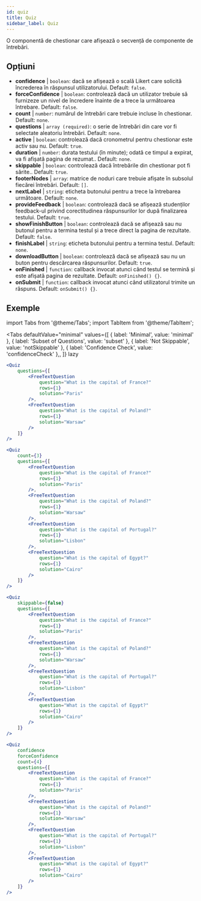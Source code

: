 ```yaml
---
id: quiz 
title: Quiz
sidebar_label: Quiz
---
```


O componentă de chestionar care afișează o secvență de componente de întrebări.

## Opțiuni

* __confidence__ | `boolean`: dacă se afișează o scală Likert care solicită încrederea în răspunsul utilizatorului. Default: `false`.
* __forceConfidence__ | `boolean`: controlează dacă un utilizator trebuie să furnizeze un nivel de încredere înainte de a trece la următoarea întrebare. Default: `false`.
* __count__ | `number`: numărul de întrebări care trebuie incluse în chestionar. Default: `none`.
* __questions__ | `array (required)`: o serie de întrebări din care vor fi selectate aleatoriu întrebări. Default: `none`.
* __active__ | `boolean`: controlează dacă cronometrul pentru chestionar este activ sau nu. Default: `true`.
* __duration__ | `number`: durata testului (în minute); odată ce timpul a expirat, va fi afișată pagina de rezumat.. Default: `none`.
* __skippable__ | `boolean`: controlează dacă întrebările din chestionar pot fi sărite.. Default: `true`.
* __footerNodes__ | `array`: matrice de noduri care trebuie afișate în subsolul fiecărei întrebări. Default: `[]`.
* __nextLabel__ | `string`: eticheta butonului pentru a trece la întrebarea următoare. Default: `none`.
* __provideFeedback__ | `boolean`: controlează dacă se afișează studenților feedback-ul privind corectitudinea răspunsurilor lor după finalizarea testului. Default: `true`.
* __showFinishButton__ | `boolean`: controlează dacă se afișează sau nu butonul pentru a termina testul și a trece direct la pagina de rezultate. Default: `false`.
* __finishLabel__ | `string`: eticheta butonului pentru a termina testul. Default: `none`.
* __downloadButton__ | `boolean`: controlează dacă se afișează sau nu un buton pentru descărcarea răspunsurilor. Default: `true`.
* __onFinished__ | `function`: callback invocat atunci când testul se termină și este afișată pagina de rezultate. Default: `onFinished() {}`.
* __onSubmit__ | `function`: callback invocat atunci când utilizatorul trimite un răspuns. Default: `onSubmit() {}`.


## Exemple

import Tabs from '@theme/Tabs';
import TabItem from '@theme/TabItem';

<Tabs
    defaultValue="minimal"
    values={[
        { label: 'Minimal', value: 'minimal' },
        { label: 'Subset of Questions', value: 'subset' },
        { label: 'Not Skippable', value: 'notSkippable' },
        { label: 'Confidence Check', value: 'confidenceCheck' },,
    ]}
    lazy
>

<TabItem value="minimal">

```jsx live
<Quiz
    questions={[
        <FreeTextQuestion 
            question="What is the capital of France?" 
            rows={1} 
            solution="Paris" 
        />,
        <FreeTextQuestion 
            question="What is the capital of Poland?" 
            rows={1} 
            solution="Warsaw" 
        />
    ]}
/>
```
</TabItem>

<TabItem value="subset">

```jsx live
<Quiz
    count={3}
    questions={[
        <FreeTextQuestion 
            question="What is the capital of France?" 
            rows={1} 
            solution="Paris" 
        />,
        <FreeTextQuestion 
            question="What is the capital of Poland?" 
            rows={1} 
            solution="Warsaw" 
        />,
        <FreeTextQuestion 
            question="What is the capital of Portugal?" 
            rows={1} 
            solution="Lisbon" 
        />,     
        <FreeTextQuestion 
            question="What is the capital of Egypt?" 
            rows={1} 
            solution="Cairo" 
        />
    ]}
/>
```
</TabItem>

<TabItem value="notSkippable" >

```jsx live
<Quiz
    skippable={false}
    questions={[
        <FreeTextQuestion 
            question="What is the capital of France?" 
            rows={1} 
            solution="Paris" 
        />,
        <FreeTextQuestion 
            question="What is the capital of Poland?" 
            rows={1} 
            solution="Warsaw" 
        />,
        <FreeTextQuestion 
            question="What is the capital of Portugal?" 
            rows={1} 
            solution="Lisbon" 
        />,     
        <FreeTextQuestion 
            question="What is the capital of Egypt?" 
            rows={1} 
            solution="Cairo" 
        />
    ]}
/>
```
</TabItem>

<TabItem value="confidenceCheck">

```jsx live
<Quiz
    confidence
    forceConfidence
    count={4}
    questions={[
        <FreeTextQuestion 
            question="What is the capital of France?" 
            rows={1} 
            solution="Paris" 
        />,
        <FreeTextQuestion 
            question="What is the capital of Poland?" 
            rows={1} 
            solution="Warsaw" 
        />,
        <FreeTextQuestion 
            question="What is the capital of Portugal?" 
            rows={1} 
            solution="Lisbon" 
        />,     
        <FreeTextQuestion 
            question="What is the capital of Egypt?" 
            rows={1} 
            solution="Cairo" 
        />
    ]}
/>
```
</TabItem>

</Tabs>
